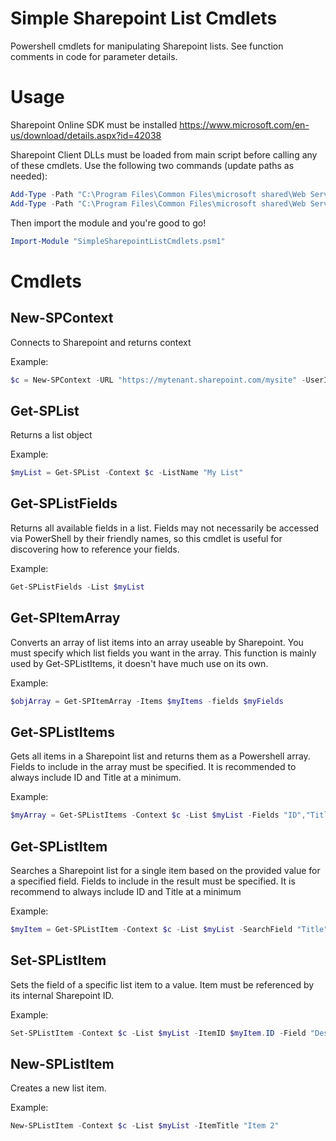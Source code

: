 # Simple Sharepoint List Cmdlets
Powershell cmdlets for manipulating Sharepoint lists. See function comments in code for parameter details.

# Usage
Sharepoint Online SDK must be installed
https://www.microsoft.com/en-us/download/details.aspx?id=42038

Sharepoint Client DLLs must be loaded from main script before calling any of these cmdlets. Use the following two commands (update paths as needed):
```powershell
Add-Type -Path "C:\Program Files\Common Files\microsoft shared\Web Server Extensions\16\ISAPI\Microsoft.SharePoint.Client.dll" 
Add-Type -Path "C:\Program Files\Common Files\microsoft shared\Web Server Extensions\16\ISAPI\Microsoft.SharePoint.Client.Runtime.dll"
```
Then import the module and you're good to go!
```powershell
Import-Module "SimpleSharepointListCmdlets.psm1"
```

# Cmdlets

## New-SPContext
Connects to Sharepoint and returns context

Example:
```powershell
$c = New-SPContext -URL "https://mytenant.sharepoint.com/mysite" -UserID "MyUser@MyTenant.com" -Password $SecurePassword
```

## Get-SPList
Returns a list object

Example:
```powershell
$myList = Get-SPList -Context $c -ListName "My List"
```

## Get-SPListFields
Returns all available fields in a list. Fields may not necessarily be accessed via PowerShell by their friendly names, so this cmdlet is useful for discovering how to reference your fields.

Example:
```powershell
Get-SPListFields -List $myList
```

## Get-SPItemArray
Converts an array of list items into an array useable by Sharepoint. You must specify which list fields you want in the array. This function is mainly used by Get-SPListItems, it doesn't have much use on its own.

Example:
```powershell
$objArray = Get-SPItemArray -Items $myItems -fields $myFields
```

## Get-SPListItems
Gets all items in a Sharepoint list and returns them as a Powershell array. Fields to include in the array must be specified. It is recommended to always include ID and Title at a minimum.

Example:
```powershell
$myArray = Get-SPListItems -Context $c -List $myList -Fields "ID","Title","Description","Notes"
```

## Get-SPListItem
Searches a Sharepoint list for a single item based on the provided value for a specified field. Fields to include in the result must be specified. It is recommend to always include ID and Title at a minimum

Example:
```powershell
$myItem = Get-SPListItem -Context $c -List $myList -SearchField "Title" -Value "Item 1" -Fields "ID","Title","Description","Notes"
```

## Set-SPListItem
Sets the field of a specific list item to a value. Item must be referenced by its internal Sharepoint ID.

Example:
```powershell
Set-SPListItem -Context $c -List $myList -ItemID $myItem.ID -Field "Description" -Value "This is my item. There are many others like it, but this one belongs to me."
```

## New-SPListItem
Creates a new list item.

Example:
```powershell
New-SPListItem -Context $c -List $myList -ItemTitle "Item 2"
```
